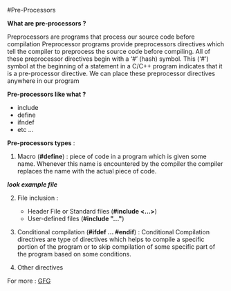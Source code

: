 #Pre-Processors

**What are pre-processors ?**

Preprocessors are programs that process our source code before compilation
Preprocessor programs provide preprocessors directives which tell the compiler to 
preprocess the source code before compiling. All of these preprocessor directives begin with
a ‘#’ (hash) symbol. This (‘#’) symbol at the beginning of a statement in a C/C++ program
indicates that it is a pre-processor directive. We can place these preprocessor directives anywhere in our program

**Pre-processors like what ?**
* include
* define
* ifndef 
* etc ...

**Pre-processors types** :
1. Macro (**#define**) : 
piece of code in a program which is given some name.
Whenever this name is encountered by the compiler 
the compiler replaces the name with the actual piece of code.

**_look example file_**

2. File inclusion :
    * Header File or Standard files (**#include <...>**)
    * User-defined files (**#include "..."**)
    
3. Conditional compilation (**#ifdef ... #endif**) :
Conditional Compilation directives are type of directives which helps to compile a specific portion of the program or to skip compilation of some specific part of the program based on some conditions.

4. Other directives

For more : [GFG](https://www.geeksforgeeks.org/cc-preprocessors/)
